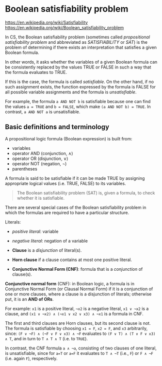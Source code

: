 # Boolean satisfiability problem

https://en.wikipedia.org/wiki/Satisfiability
https://en.wikipedia.org/wiki/Boolean_satisfiability_problem

In CS, the Boolean satisfiability problem (sometimes called _propositional satisfiability problem_ and abbreviated as _SATISFIABILITY_ or _SAT_) is the problem of determining if there exists an interpretation that satisfies a given Boolean formula.

In other words, it asks whether the variables of a given Boolean formula can be consistently replaced by the values TRUE or FALSE in such a way that the formula evaluates to TRUE.

If this is the case, the formula is called _satisfiable_. On the other hand, if no such assignment exists, the function expressed by the formula is FALSE for all possible variable assignments and the formula is _unsatisfiable_.

For example, the formula `a AND NOT b` is satisfiable because one can find the values `a = TRUE` and `b = FALSE`, which make `(a AND NOT b) = TRUE`. In contrast, `a AND NOT a` is unsatisfiable.


## Basic definitions and terminology

A propositional logic formula (Boolean expression) is built from:
- variables
- operator AND (conjunction, ∧)
- operator  OR (disjunction, ∨)
- operator NOT (negation, ¬)
- parentheses

A formula is said to be satisfiable if it can be made TRUE by assigning appropriate logical values (i.e. TRUE, FALSE) to its variables.

> The Boolean satisfiability problem (SAT) is, given a formula, to check whether it is satisfiable.

There are several special cases of the Boolean satisfiability problem in which the formulas are required to have a particular structure.

Literals:
- _positive literal_: variable
- _negative literal_: negation of a variable

- __Clause__ is a _disjunction_ of literal(s).
- __Horn clause__ if a clause contains at most one positive literal.
- __Conjunctive Normal Form (CNF)__: formula that is a *conjunction* of clause(s).

__Conjunctive normal form__ (CNF): in Boolean logic, a formula is in  Conjunctive Normal Form (or Clausal Normal Form) if it is a conjunction of one or more clauses, where a clause is a disjunction of literals; otherwise put, it is an __AND of ORs__.

For example:
`x1`       is a positive literal,
`¬x2`      is a negative literal,
`x1 ∨ ¬x2` is a clause, and 
`(x1 ∨ ¬x2) ∧ (¬x1 ∨ x2 ∨ x3) ∧ ¬x1` is a formula in CNF.

The first and third clauses are Horn clauses, but its second clause is not.
The formula is satisfiable by choosing `x1 = F`, `x2 = F`, and `x3` arbitrarily, since:
`(F ∨ ¬F) ∧ (¬F ∨ F ∨ x3) ∧ ¬F` evaluates to 
`(F ∨ T) ∧ (T ∨ F ∨ x3) ∧ T`, and in turn to 
`T ∧ T ∧ T` (i.e. to `TRUE`).

In contrast, the CNF formula `a ∧ ¬a`, consisting of two clauses of one literal, is unsatisfiable, since for `a=T` or `a=F` it evaluates to 
`T ∧ ¬T` (i.e., `F`) or `F ∧ ¬F` (i.e. again `F`), respectively.
